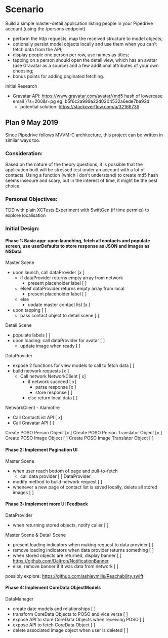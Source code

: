 # Scenario #
Build a simple master-detail application listing people in your Pipedrive account (using the /persons endpoint)

- perform the http requests, map the received structure to model objects;
- optionally persist model objects locally and use them when you can't fetch data from the API;
- display people one person per row, use names as titles;
- tapping on a person should open the detail view, which has an avatar (use Gravatar as a source) and a few additional attributes of your own choosing;
- bonus points for adding paginated fetching.

Initial Research
- Gravatar API: https://www.gravatar.com/avatar/{md5 hash of lowercase email }?s=200&r=pg eg: b5f6c2a999a22d0204532a6ede7ba92d
    - potential solution: https://stackoverflow.com/a/32166735

## Plan 9 May 2019 ##
Since Pipedrive follows MVVM-C architecture, this project can be written in similar ways too.

### Consideration: ###
Based on the nature of the theory questions, it is possible that the application built will be stressed test under an account with a lot of contacts.
Using a function (which I don't understand) to create md5 hash seems insecure and scary, but in the interest of time, it might be the best choice.

### Personal Objectives: ###
TDD with plain XCTests
Experiment with SwiftGen (if time permits) to explore localisation

### Initial Design: ###

#### Phase 1: Basic app: upon launching, fetch all contacts and populate screen, use userDefaults to store response as JSON and images as NSData ####

Master Scene
  - upon launch, call dataProvider [x ]
    - if dataProvider returns empty array from network
      - present placeholder label [ ]
    - elseif dataProvider returns empty array from local
      - present placeholder label [ ]
    - else
      - update master contact list [x ]
  - upon tapping [ ]
    - pass contact object to detail scene [ ]

Detail Scene
  - populate labels [ ]
  - upon loading: call dataProvider for avatar [ ]
    - update image when ready [ ]

DataProvider
  - expose 2 functions for view models to call to fetch data [ ]
  - build network requests [x ]
    - Call network NetworkClient [ x]
      - if network succeed [ x]
        - parse response [x ]
        - store response [ ]
      - else return local data [ ]

NetworkClient - Alamofire
  - Call ContactList API [ x]
  - Call Gravatar API [ ]
  
Create POSO Person Object [x ]
Create POSO Person Translator Object [x ]
Create POSO Image Object [ ]
Create POSO Image Translator Object [ ]

#### Phase 2: Implement Pagination UI ####
Master Scene
  - when user reach bottom of page and pull-to-fetch
    - call data provider [ ]
DataProvider
  - modify method to build network request [ ]
  - whenever a new page of contact list is saved locally, delete all stored images [ ]

#### Phase 3: Implement more UI Feedback ####
DataProvider
  - when returning stored objects, notify caller [ ]

Master Scene & Detail Scene
  - present loading indicators when making request to data provider [ ]
  - remove loading indicators when data provider returns something [ ]
  - when stored objects are returned, display banner [ ] https://github.com/Daltron/NotificationBanner
  - else, remove banner if it was data from network [ ]
  
  possibly explore: https://github.com/ashleymills/Reachability.swift

#### Phase 4: Implement CoreData ObjectModels ####
DataManager
  - create date models and relationships [ ]
  - transform CoreData Objects to POSO and vice versa [ ]
  - expose API to store CoreData Objects when receiving POSO [ ]
  - expose API to fetch CoreData Object [ ]
  - delete associated image object when user is deleted [ ]
